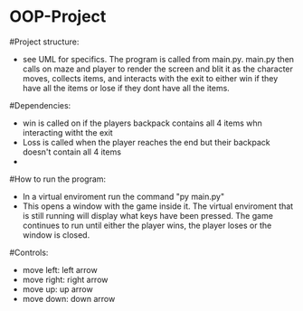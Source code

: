 # OOP-Project

#Project structure:
- see UML for specifics. The program is called from main.py. main.py then calls on maze and player to render the screen and blit it as the character moves, collects items, and interacts with the exit to either win if they have all the items or lose if they dont have all the items.

#Dependencies:
- win is called on if the players backpack contains all 4 items whn interacting witht the exit
- Loss is called when the player reaches the end but their backpack doesn't contain all 4 items
- 

#How to run the program:
- In a virtual enviroment run the command "py main.py"
- This opens a window with the game inside it. The virtual enviroment that is still running will display what keys have been pressed. The game continues to run until either the player wins, the player loses or the window is closed.

#Controls:
- move left: left arrow
- move right: right arrow
- move up: up arrow
- move down: down arrow
